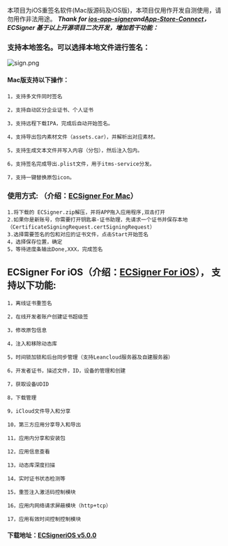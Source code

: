 本项目为iOS重签名软件(Mac版源码及iOS版)，本项目仅用作开发自测使用，请勿用作非法用途。
***Thank for [ios-app-signer](https://github.com/DanTheMan827/ios-app-signer)and[App-Store-Connect](https://github.com/AvdLee/appstoreconnect-swift-sdk)，ECSigner 基于以上开源项目二次开发，增加若干功能：***
### 支持本地签名。可以选择本地文件进行签名：
![ sign.png](https://github.com/even-cheng/even-appSigner/blob/master/ecsign.png)

#### Mac版支持以下操作：
```
1，支持多文件同时签名
```
```
2，支持自动区分企业证书、个人证书
```
```
3，支持远程下载IPA，完成后自动开始签名。
```
```
4，支持导出包内素材文件（assets.car），并解析出对应素材。
```
```
5，支持生成文本文件并写入内容（分包），然后注入包内。
```
```
6，支持签名完成导出.plist文件，用于itms-service分发。
```
```
7，支持一键替换原包icon。
``` 

### 使用方式: （介绍：[ECSigner For Mac](https://www.jianshu.com/p/3d2dcd8b8e07)）
```
1.将下载的 ECSigner.zip解压，并将APP拖入应用程序,双击打开
2.如果你是新账号，你需要打开钥匙串-证书助理，先请求一个证书并保存本地（CertificateSigningRequest.certSigningRequest）
3.选择需要签名的包和对应的证书文件，点击Start开始签名
4，选择保存位置，确定
5，等待进度条输出Done,XXX，完成签名
```


## ECSigner For iOS（介绍：[ECSigner For iOS](https://www.jianshu.com/p/745d01f8166b)）， 支持以下功能:
```
1，离线证书重签名
```
```
2，在线开发者账户创建证书超级签
```
```
3，修改原包信息
```
```
4，注入和移除动态库
```
```
5，时间锁加锁和后台同步管理（支持Leancloud服务器及自建服务器）
```
```
6，开发者证书，描述文件，ID，设备的管理和创建
```
```
7，获取设备UDID
```
```
8，下载管理
```
```
9，iCloud文件导入和分享
```
```
10，第三方应用分享导入和导出
```
```
11，应用内分享和安装包
```
```
12，应用信息查看
```
```
13，动态库深度扫描
```
```
14，实时证书状态检测等
```
```
15，重签注入激活码控制模块
```
```
16，应用内网络请求屏蔽模块（http+tcp）
```
```
17，应用有效时间控制控制模块
```
#### 下载地址：[ECSigneriOS v5.0.0](https://github.com/even-cheng/ECSigner/releases/tag/5.0)




